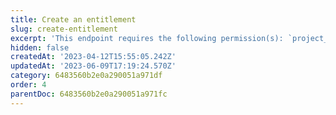 ```yaml
---
title: Create an entitlement
slug: create-entitlement
excerpt: 'This endpoint requires the following permission(s): `project_configuration:entitlements:read_write`.'
hidden: false
createdAt: '2023-04-12T15:55:05.242Z'
updatedAt: '2023-06-09T17:19:24.570Z'
category: 6483560b2e0a290051a971df
order: 4
parentDoc: 6483560b2e0a290051a971fc
---
```


